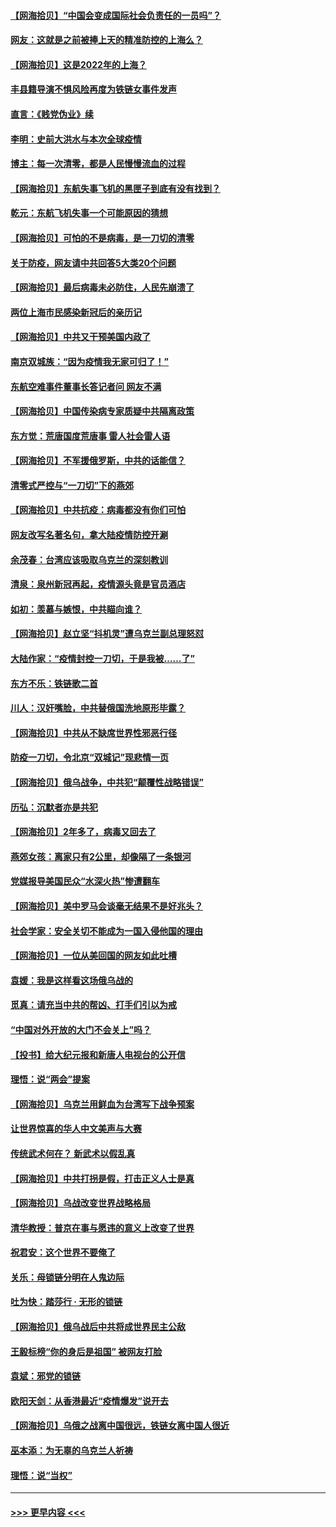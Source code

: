 #### [【网海拾贝】“中国会变成国际社会负责任的一员吗”？](../pages/nsc993/n13680707.md?t=03292301) 
#### [网友：这就是之前被捧上天的精准防控的上海么？](../pages/nsc993/n13680287.md?t=03292301) 
#### [【网海拾贝】这是2022年的上海？](../pages/nsc993/n13678253.md?t=03292301) 
#### [丰县籍导演不惧风险再度为铁链女事件发声](../pages/nsc993/n13678215.md?t=03292301) 
#### [直言：《贱党伪业》续](../pages/nsc993/n13678056.md?t=03292301) 
#### [李明：史前大洪水与本次全球疫情](../pages/nsc993/n13677332.md?t=03292301) 
#### [博主：每一次清零，都是人民慢慢流血的过程](../pages/nsc993/n13676078.md?t=03292301) 
#### [【网海拾贝】东航失事飞机的黑匣子到底有没有找到？](../pages/nsc993/n13676034.md?t=03292301) 
#### [乾元：东航飞机失事一个可能原因的猜想](../pages/nsc993/n13675834.md?t=03292301) 
#### [【网海拾贝】可怕的不是病毒，是一刀切的清零](../pages/nsc993/n13674403.md?t=03292301) 
#### [关于防疫，网友请中共回答5大类20个问题](../pages/nsc993/n13674318.md?t=03292301) 
#### [【网海拾贝】最后病毒未必防住，人民先崩溃了](../pages/nsc993/n13672307.md?t=03292301) 
#### [两位上海市民感染新冠后的亲历记](../pages/nsc993/n13672217.md?t=03292301) 
#### [【网海拾贝】中共又干预美国内政了](../pages/nsc993/n13669564.md?t=03292301) 
#### [南京双城族：“因为疫情我无家可归了！”](../pages/nsc993/n13669511.md?t=03292301) 
#### [东航空难事件董事长答记者问 网友不满](../pages/nsc993/n13669436.md?t=03292301) 
#### [【网海拾贝】中国传染病专家质疑中共隔离政策](../pages/nsc993/n13667190.md?t=03292301) 
#### [东方觉：荒唐国度荒唐事 雷人社会雷人语](../pages/nsc993/n13666926.md?t=03292301) 
#### [【网海拾贝】不军援俄罗斯，中共的话能信？](../pages/nsc993/n13664594.md?t=03292301) 
#### [清零式严控与“一刀切”下的燕郊](../pages/nsc993/n13664450.md?t=03292301) 
#### [【网海拾贝】中共抗疫：病毒都没有你们可怕](../pages/nsc993/n13662063.md?t=03292301) 
#### [网友改写名著名句，拿大陆疫情防控开涮](../pages/nsc993/n13661999.md?t=03292301) 
#### [余茂春：台湾应该吸取乌克兰的深刻教训](../pages/nsc993/n13661829.md?t=03292301) 
#### [清泉：泉州新冠再起，疫情源头竟是官员酒店](../pages/nsc993/n13660898.md?t=03292301) 
#### [如初：羡慕与嫉恨，中共瞄向谁？](../pages/nsc993/n13660773.md?t=03292301) 
#### [【网海拾贝】赵立坚“抖机灵”遭乌克兰副总理怒怼](../pages/nsc993/n13659660.md?t=03292301) 
#### [大陆作家：“疫情封控一刀切，于是我被……了”](../pages/nsc993/n13659323.md?t=03292301) 
#### [东方不乐：铁链歌二首](../pages/nsc993/n13659123.md?t=03292301) 
#### [川人：汉奸嘴脸，中共替俄国洗地原形毕露？](../pages/nsc993/n13657995.md?t=03292301) 
#### [【网海拾贝】中共从不缺席世界性邪恶行径](../pages/nsc993/n13657799.md?t=03292301) 
#### [防疫一刀切，令北京“双城记”现悲情一页](../pages/nsc993/n13657746.md?t=03292301) 
#### [【网海拾贝】俄乌战争，中共犯“颠覆性战略错误”](../pages/nsc993/n13655760.md?t=03292301) 
#### [历弘：沉默者亦是共犯](../pages/nsc993/n13652799.md?t=03292301) 
#### [【网海拾贝】2年多了，病毒又回去了](../pages/nsc993/n13652629.md?t=03292301) 
#### [燕郊女孩：离家只有2公里，却像隔了一条银河](../pages/nsc993/n13652450.md?t=03292301) 
#### [党媒报导美国民众“水深火热”惨遭翻车](../pages/nsc993/n13649966.md?t=03292301) 
#### [【网海拾贝】美中罗马会谈毫无结果不是好兆头？](../pages/nsc993/n13649860.md?t=03292301) 
#### [社会学家：安全关切不能成为一国入侵他国的理由](../pages/nsc993/n13649744.md?t=03292301) 
#### [【网海拾贝】一位从美回国的网友如此吐槽](../pages/nsc993/n13647381.md?t=03292301) 
#### [袁媛：我是这样看这场俄乌战的](../pages/nsc993/n13644892.md?t=03292301) 
#### [觅真：请充当中共的帮凶、打手们引以为戒](../pages/nsc993/n13644228.md?t=03292301) 
#### [“中国对外开放的大门不会关上”吗？](../pages/nsc993/n13644191.md?t=03292301) 
#### [【投书】给大纪元报和新唐人电视台的公开信](../pages/nsc993/n13644124.md?t=03292301) 
#### [理悟：说“两会”提案](../pages/nsc993/n13643927.md?t=03292301) 
#### [【网海拾贝】乌克兰用鲜血为台湾写下战争预案](../pages/nsc993/n13643578.md?t=03292301) 
#### [让世界惊喜的华人中文美声与大赛](../pages/nsc993/n13641647.md?t=03292301) 
#### [传统武术何在？ 新武术以假乱真](../pages/nsc993/n13641615.md?t=03292301) 
#### [【网海拾贝】中共打拐是假，打击正义人士是真](../pages/nsc993/n13641238.md?t=03292301) 
#### [【网海拾贝】乌战改变世界战略格局](../pages/nsc993/n13639171.md?t=03292301) 
#### [清华教授：普京在事与愿违的意义上改变了世界](../pages/nsc993/n13639019.md?t=03292301) 
#### [祝君安：这个世界不要俺了](../pages/nsc993/n13638903.md?t=03292301) 
#### [关乐：母锁链分明在人鬼边际](../pages/nsc993/n13637601.md?t=03292301) 
#### [吐为快：踏莎行 · 无形的锁链](../pages/nsc993/n13637555.md?t=03292301) 
#### [【网海拾贝】俄乌战后中共将成世界民主公敌](../pages/nsc993/n13636363.md?t=03292301) 
#### [王毅标榜“你的身后是祖国” 被网友打脸](../pages/nsc993/n13636270.md?t=03292301) 
#### [袁斌：邪党的锁链](../pages/nsc993/n13636247.md?t=03292301) 
#### [欧阳天剑：从香港最近“疫情爆发”说开去](../pages/nsc993/n13633182.md?t=03292301) 
#### [【网海拾贝】乌俄之战离中国很远，铁链女离中国人很近](../pages/nsc993/n13630325.md?t=03292301) 
#### [巫本添：为无辜的乌克兰人祈祷](../pages/nsc993/n13629307.md?t=03292301) 
#### [理悟：说“当权”](../pages/nsc993/n13629223.md?t=03292301) 

----
#### [ >>> 更早内容 <<< ](../indexes/nsc993-earlier.md)
